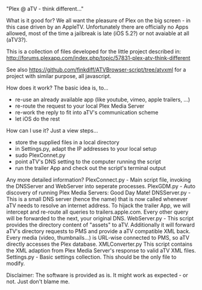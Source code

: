 "Plex @ aTV - think different..."

What is it good for?
We all want the pleasure of Plex on the big screen - in this case driven by an AppleTV.
Unfortunately there are officially no Apps allowed, most of the time a jailbreak is late (iOS 5.2?) or not avaiable at all (aTV3?).

This is a collection of files developed for the little project described in:
http://forums.plexapp.com/index.php/topic/57831-plex-atv-think-different

See also https://github.com/finkdiff/ATVBrowser-script/tree/atvxml for a project with similar purpose, all javascript.


How does it work?
The basic idea is, to...
- re-use an already available app (like youtube, vimeo, apple trailers, ...)
- re-route the request to your local Plex Media Server
- re-work the reply to fit into aTV's communication scheme
- let iOS do the rest


How can I use it?
Just a view steps...
- store the supplied files in a local directory
- in Settings.py, adapt the IP addresses to your local setup
- sudo PlexConnet.py
- point aTV's DNS setting to the computer running the script
- run the trailer App and check out the script's terminal output


Any more detailed information?
PlexConnect.py - 
Main script file, invoking the DNSServer and WebServer into seperate processes.
PlexGDM.py - 
Auto discovery of running Plex Media Servers: Good Day Mate!
DNSServer.py - 
This is a small DNS server (hence the name) that is now called whenever aTV needs to resolve an internet address. To hijack the trailer App, we will intercept and re-route all queries to trailers.apple.com. Every other query will be forwarded to the next, your original DNS.
WebServer.py - 
This script provides the directory content of "assets" to aTV. Additionally it will forward aTV's directory requests to PMS and provide a aTV compatible XML back.
Every media (video, thumbnails...) is URL-wise connected to PMS, so aTV directly accesses the Plex database.
XMLConverter.py
This script contains the XML adaption from Plex Media Server's response to valid aTV XML files.
Settings.py - 
Basic settings collection. This should be the only file to modify.


Disclaimer:
The software is provided as is. It might work as expected - or not. Just don't blame me.
